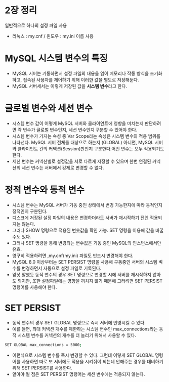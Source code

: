 # 2장 정리

일반적으로 하나의 설정 파일 사용

- 리눅스 : my.cnf / 윈도우 : my.ini 이름 사용

# MySQL 시스템 변수의 특징

- MySQL 서버는 기동하면서 설정 파일의 내용을 읽어 메모리나 작동 방식을 초기화하고, 접속된 사용자를 제어하기 위해 이러한 값을 별도로 저장해둔다.
- MySQL 서버세서는 이렇게 저장된 값을 **시스템 변수**라고 한다.

# 글로벌 변수와 세션 변수

- 시스템 변수 값이 어떻게 MySQL 서버와 클라이언트에 영향을 미치는지 판단하려면 각 변수가 글로벌 변수인지, 세션 변수인지 구분할 수 있어야 한다.
- 시스템 변수가 가지는 속성 중 Var Scope라는 속성은 시스템 변수의 적용 범위를 나타낸다. MySQL 서버 전체를 대상으로 하는지 (GLOBAL) 아니면, MySQL 서버와 클라이언트 간의 커넥션(Session)만인지 구분한다.어떤 변수는 모두 적용되기도 한다.
- 세션 변수는 커넥션별로 설정값을 서로 다르게 지정할 수 있으며 한번 연결된 커넥션의 세션 변수는 서버에서 강제로 변경할 수 없다.

# 정적 변수와 동적 변수

- 시스템 변수는 MySQL 서버가 기동 중인 상태에서 변경 가능한지에 따라 동적인지 정적인지 구분된다.
- 디스크에 저장된 설정 파일의 내용은 변경하더라도 서버가 재시작하기 전엔 적용되지는 않는다.
- 그러나 SHOW 명령으로 적용된 변숫값을 확인 가능. SET 명령을 이용해 값을 바꿀 수도 있다.
- 그러나 SET 명령을 통해 변경되는 변수값은 기동 중인 MySQL의 인스턴스에서만 유효.
- 영구히 적용하려면 ,my.cnf(my.ini) 파일도 반드시 변경해야 한다.
- MySQL 8.0 이상부터는 SET PERSIST 명령을 사용해 구동중인 서버의 시스템 벼수를 변경하면서 자동으로 설정 파일로 기록된다.
- 앞섯 말했듯 동적 변수의 경우 SET 명령으로 변경할 시에 서버를 재시작하지 않아도 되지만, 또한 설정파일에는 영향을 끼치지 않기 때문에 그러려면 SET PERSIST 명령어를 사용해야 한다.

# SET PERSIST

- 동적 변수의 경우 SET GLOBAL 명령으로 즉시 서버에 반영시킬 수 있다.
- 예를 들면, 최대 커넥션 개수를 제한하는 시스템 변수인 max_connections라는 동적 시스템 변수를 커넥션의 개수를 더 늘리기 위해서 사용할 수 있다.

```bash
SET GLOBAL max_connections = 5000;
```

- 이런식으로 시스템 변수를 즉시 변경할 수 있다. 그런데 이렇게 SET GLOBAL 명령어를 사용하면 따로 또 서버에도 적용을 시켜줘야 되는데 안해주는 경우를 대비하기 위해 SET PERSIST를 사용한다.
- 알아야 될 점은 SET PERSIST 명령어는 세션 변수에는 적용되지 않는다.
